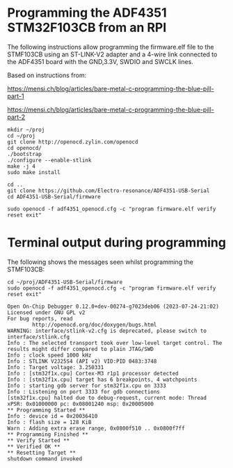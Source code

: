 # Programming the ADF4351 STM32F103CB from an RPI

The following instructions allow programming the firmware.elf file to the STMF103CB using an ST-LINK-V2 adapter and a 4-wire link connected to the ADF4351 board with the GND,3.3V, SWDIO and SWCLK lines.

Based on instructions from:

https://mensi.ch/blog/articles/bare-metal-c-programming-the-blue-pill-part-1 

https://mensi.ch/blog/articles/bare-metal-c-programming-the-blue-pill-part-2

```console
mkdir ~/proj
cd ~/proj
git clone http://openocd.zylin.com/openocd
cd openocd/
./bootstrap
./configure --enable-stlink
make -j 4
sudo make install

cd ..
git clone https://github.com/Electro-resonance/ADF4351-USB-Serial
cd ADF4351-USB-Serial/firmware

sudo openocd -f adf4351_openocd.cfg -c "program firmware.elf verify reset exit"
```

# Terminal output during programming
The following shows the messages seen whilst programming the STMF103CB:

```console
cd ~/proj/ADF4351-USB-Serial/firmware
sudo openocd -f adf4351_openocd.cfg -c "program firmware.elf verify reset exit"

Open On-Chip Debugger 0.12.0+dev-00274-g7023deb06 (2023-07-24-21:02)
Licensed under GNU GPL v2
For bug reports, read
        http://openocd.org/doc/doxygen/bugs.html
WARNING: interface/stlink-v2.cfg is deprecated, please switch to interface/stlink.cfg
Info : The selected transport took over low-level target control. The results might differ compared to plain JTAG/SWD
Info : clock speed 1000 kHz
Info : STLINK V2J25S4 (API v2) VID:PID 0483:3748
Info : Target voltage: 3.250331
Info : [stm32f1x.cpu] Cortex-M3 r1p1 processor detected
Info : [stm32f1x.cpu] target has 6 breakpoints, 4 watchpoints
Info : starting gdb server for stm32f1x.cpu on 3333
Info : Listening on port 3333 for gdb connections
[stm32f1x.cpu] halted due to debug-request, current mode: Thread
xPSR: 0x01000000 pc: 0x08001240 msp: 0x20005000
** Programming Started **
Info : device id = 0x20036410
Info : flash size = 128 KiB
Warn : Adding extra erase range, 0x0800f510 .. 0x0800f7ff
** Programming Finished **
** Verify Started **
** Verified OK **
** Resetting Target **
shutdown command invoked
```

